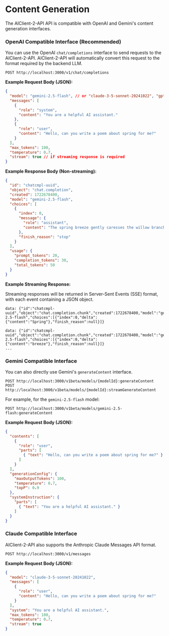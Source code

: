 # Content Generation

The AIClient-2-API API is compatible with OpenAI and Gemini's content generation interfaces.

### OpenAI Compatible Interface (Recommended)

You can use the OpenAI `chat/completions` interface to send requests to the AIClient-2-API. AIClient-2-API will automatically convert this request to the format required by the backend LLM.

```
POST http://localhost:3000/v1/chat/completions
```

**Example Request Body (JSON):**

```json
{
  "model": "gemini-2.5-flash", // or "claude-3-5-sonnet-20241022", "gpt-3.5-turbo", etc.
  "messages": [
    {
      "role": "system",
      "content": "You are a helpful AI assistant."
    },
    {
      "role": "user",
      "content": "Hello, can you write a poem about spring for me?"
    }
  ],
  "max_tokens": 100,
  "temperature": 0.7,
  "stream": true // if streaming response is required
}
```

**Example Response Body (Non-streaming):**

```json
{
  "id": "chatcmpl-uuid",
  "object": "chat.completion",
  "created": 1722678400,
  "model": "gemini-2.5-flash",
  "choices": [
    {
      "index": 0,
      "message": {
        "role": "assistant",
        "content": "The spring breeze gently caresses the willow branches, and the fine rain silently moistens the blooming flowers.\nSwallows return to build new nests, while bees and butterflies dance gracefully."
      },
      "finish_reason": "stop"
    }
  ],
  "usage": {
    "prompt_tokens": 20,
    "completion_tokens": 30,
    "total_tokens": 50
  }
}
```

**Example Streaming Response:**

Streaming responses will be returned in Server-Sent Events (SSE) format, with each event containing a JSON object.

```
data: {"id":"chatcmpl-uuid","object":"chat.completion.chunk","created":1722678400,"model":"gemini-2.5-flash","choices":[{"index":0,"delta":{"content":"Spring"},"finish_reason":null}]}

data: {"id":"chatcmpl-uuid","object":"chat.completion.chunk","created":1722678400,"model":"gemini-2.5-flash","choices":[{"index":0,"delta":{"content":"breeze"},"finish_reason":null}]}
...
```

### Gemini Compatible Interface

You can also directly use Gemini's `generateContent` interface.

```
POST http://localhost:3000/v1beta/models/{modelId}:generateContent
POST http://localhost:3000/v1beta/models/{modelId}:streamGenerateContent
```

For example, for the `gemini-2.5-flash` model:

```
POST http://localhost:3000/v1beta/models/gemini-2.5-flash:generateContent
```

**Example Request Body (JSON):**

```json
{
  "contents": [
    {
      "role": "user",
      "parts": [
        { "text": "Hello, can you write a poem about spring for me?" }
      ]
    }
  ],
  "generationConfig": {
    "maxOutputTokens": 100,
    "temperature": 0.7,
    "topP": 0.9
  },
  "systemInstruction": {
    "parts": [
      { "text": "You are a helpful AI assistant." }
    ]
  }
}
```

### Claude Compatible Interface

AIClient-2-API also supports the Anthropic Claude Messages API format.

```
POST http://localhost:3000/v1/messages
```

**Example Request Body (JSON):**

```json
{
  "model": "claude-3-5-sonnet-20241022",
  "messages": [
    {
      "role": "user",
      "content": "Hello, can you write a poem about spring for me?"
    }
  ],
  "system": "You are a helpful AI assistant.",
  "max_tokens": 100,
  "temperature": 0.7,
  "stream": true
}